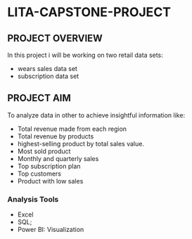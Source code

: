 # LITA-CAPSTONE-PROJECT
## PROJECT OVERVIEW
In this project i will be working on two retail data sets: 
- wears sales data set
- subscription data set

## PROJECT AIM 
To analyze data in other to achieve insightful information like:
- Total revenue made from each region
- Total revenue by products
- highest-selling product by total sales value.
- Most sold product
- Monthly and quarterly sales
- Top subscription plan
- Top customers
- Product with low sales

### Analysis Tools
- Excel
- SQL; 
- Power BI: Visualization
